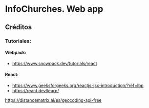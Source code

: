 # InfoChurches. Web app










## Créditos

### Tutoriales:

#### Webpack:
- https://www.snowpack.dev/tutorials/react

#### React:
- https://www.geeksforgeeks.org/reactjs-jsx-introduction/?ref=lbp
- https://react.dev/learn/


https://distancematrix.ai/es/geocoding-api-free